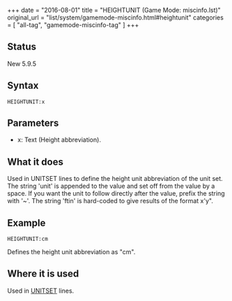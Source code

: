 +++
date = "2016-08-01"
title = "HEIGHTUNIT (Game Mode: miscinfo.lst)"
original_url = "list/system/gamemode-miscinfo.html#heightunit"
categories = [ "all-tag", "gamemode-miscinfo-tag" ]
+++

## Status

New 5.9.5

## Syntax

`HEIGHTUNIT:x`

## Parameters

-   x: Text (Height abbreviation).



What it does
------------

Used in UNITSET lines to define the height unit abbreviation of the unit
set. The string 'unit' is appended to the value and set off from the
value by a space. If you want the unit to follow directly after the
value, prefix the string with '\~'. The string 'ftin' is hard-coded to
give results of the format x'y".

Example
-------

`HEIGHTUNIT:cm`

Defines the height unit abbreviation as "cm".

Where it is used
----------------

Used in [UNITSET](/list/system/gamemode-miscinfo/unitset.html) lines.

